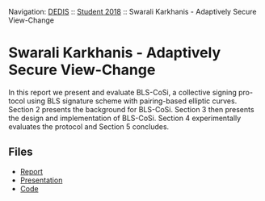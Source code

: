Navigation: [DEDIS](https://github.com/dedis/doc) ::
[Student 2018](../README.md) ::
Swarali Karkhanis - Adaptively Secure View-Change

# Swarali Karkhanis - Adaptively Secure View-Change

In this report we present and evaluate BLS-CoSi, a collective signing pro- tocol using BLS signature scheme with pairing-based elliptic curves. Section 2 presents the background for BLS-CoSi. Section 3 then presents the design and implementation of BLS-CoSi. Section 4 experimentally evaluates the protocol and Section 5 concludes.

## Files

- [Report](report-2018_2-swarali-bls_ftcosi.pdf)
- [Presentation]()
- [Code](https://github.com/dedis/student_18_blsftcosi)
